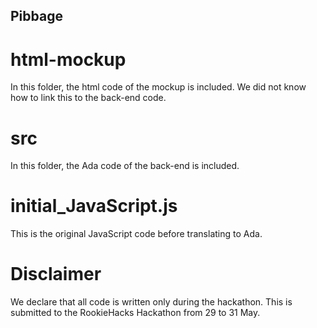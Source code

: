## Pibbage
# html-mockup
In this folder, the html code of the mockup is included. We did not know how to link this to the back-end code.
# src
In this folder, the Ada code of the back-end is included.
# initial_JavaScript.js
This is the original JavaScript code before translating to Ada.
# Disclaimer
We declare that all code is written only during the hackathon. This is submitted to the RookieHacks Hackathon from 29 to 31 May.
